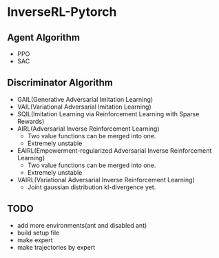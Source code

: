 # InverseRL-Pytorch

## Agent Algorithm
* PPO
* SAC

## Discriminator Algorithm
* GAIL(Generative Adversarial Imitation Learning)
* VAIL(Variational Adversarial Imitation Learning)
* SQIL(Imitation Learning via Reinforcement Learning with Sparse Rewards)
* AIRL(Adversarial Inverse Reinforcement Learning)
  * Two value functions can be merged into one.
  * Extremely unstable
* EAIRL(Empowerment-regularized Adversarial Inverse Reinforcement Learning)
  * Two value functions can be merged into one.
  * Extremely unstable
* VAIRL(Variational Adversarial Inverse Reinforcement Learning)
  * Joint gaussian distribution kl-divergence yet.
  
## TODO
* add more environments(ant and disabled ant)
* build setup file
* make expert
* make trajectories by expert
